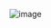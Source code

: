 <!-- image -->
![image](https://cdn.discordapp.com/attachments/887446333047312464/1169998411123142737/expresso.js.png)